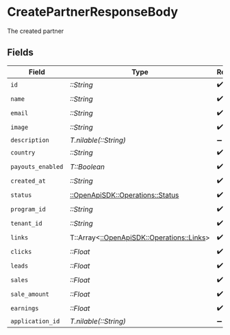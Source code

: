 # CreatePartnerResponseBody

The created partner


## Fields

| Field                                                                         | Type                                                                          | Required                                                                      | Description                                                                   |
| ----------------------------------------------------------------------------- | ----------------------------------------------------------------------------- | ----------------------------------------------------------------------------- | ----------------------------------------------------------------------------- |
| `id`                                                                          | *::String*                                                                    | :heavy_check_mark:                                                            | N/A                                                                           |
| `name`                                                                        | *::String*                                                                    | :heavy_check_mark:                                                            | N/A                                                                           |
| `email`                                                                       | *::String*                                                                    | :heavy_check_mark:                                                            | N/A                                                                           |
| `image`                                                                       | *::String*                                                                    | :heavy_check_mark:                                                            | N/A                                                                           |
| `description`                                                                 | *T.nilable(::String)*                                                         | :heavy_minus_sign:                                                            | N/A                                                                           |
| `country`                                                                     | *::String*                                                                    | :heavy_check_mark:                                                            | N/A                                                                           |
| `payouts_enabled`                                                             | *T::Boolean*                                                                  | :heavy_check_mark:                                                            | N/A                                                                           |
| `created_at`                                                                  | *::String*                                                                    | :heavy_check_mark:                                                            | N/A                                                                           |
| `status`                                                                      | [::OpenApiSDK::Operations::Status](../../models/operations/status.md)         | :heavy_check_mark:                                                            | N/A                                                                           |
| `program_id`                                                                  | *::String*                                                                    | :heavy_check_mark:                                                            | N/A                                                                           |
| `tenant_id`                                                                   | *::String*                                                                    | :heavy_check_mark:                                                            | N/A                                                                           |
| `links`                                                                       | T::Array<[::OpenApiSDK::Operations::Links](../../models/operations/links.md)> | :heavy_check_mark:                                                            | N/A                                                                           |
| `clicks`                                                                      | *::Float*                                                                     | :heavy_check_mark:                                                            | N/A                                                                           |
| `leads`                                                                       | *::Float*                                                                     | :heavy_check_mark:                                                            | N/A                                                                           |
| `sales`                                                                       | *::Float*                                                                     | :heavy_check_mark:                                                            | N/A                                                                           |
| `sale_amount`                                                                 | *::Float*                                                                     | :heavy_check_mark:                                                            | N/A                                                                           |
| `earnings`                                                                    | *::Float*                                                                     | :heavy_check_mark:                                                            | N/A                                                                           |
| `application_id`                                                              | *T.nilable(::String)*                                                         | :heavy_minus_sign:                                                            | N/A                                                                           |